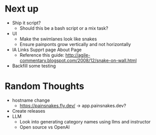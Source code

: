 # Next up
  * Ship it script?
    * Should this be a bash script or a mix task?
  * UI
    * Make the swimlanes look like snakes
    * Ensure painponts grow vertically and not horizontally
  * IA Links 
    Supprt page
    About Page
      * Reference this guide: http://agile-commentary.blogspot.com/2008/12/snake-on-wall.html
  * Backfill some testing

# Random Thoughts
  * hostname change
    * https://painsnakes.fly.dev/ -> app.painsnakes.dev?
  * Create releases
  * LLM
    * Look into generating category names using llms and instructor
    *  Open source vs OpenAI

